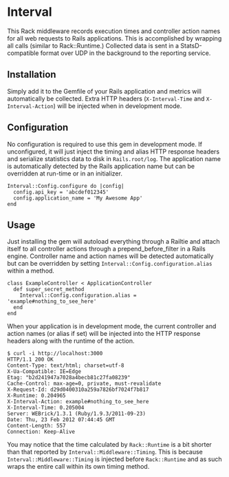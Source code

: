 # Interval

This Rack middleware records execution times and controller action names for all web requests to Rails applications. This is accomplished by wrapping all calls (similar to Rack::Runtime.) Collected data is sent in a StatsD-compatible format over UDP in the background to the reporting service.

## Installation

Simply add it to the Gemfile of your Rails application and metrics will automatically be collected. Extra HTTP headers (`X-Interval-Time` and `X-Interval-Action`) will be injected when in development mode.

## Configuration

No configuration is required to use this gem in development mode. If unconfigured, it will just inject the timing and alias HTTP response headers and serialize statistics data to disk in `Rails.root/log`. The application name is automatically detected by the Rails application name but can be overridden at run-time or in an initializer.

```
Interval::Config.configure do |config|
  config.api_key = 'abcdef012345'
  config.application_name = 'My Awesome App'
end
```

## Usage

Just installing the gem will autoload everything through a Railtie and attach itself to all controller actions through a prepend_before_filter in a Rails engine. Controller name and action names will be detected automatically but can be overridden by setting `Interval::Config.configuration.alias` within a method.

```
class ExampleController < ApplicationController
  def super_secret_method
    Interval::Config.configuration.alias = 'example#nothing_to_see_here'
  end
end
```

When your application is in development mode, the current controller and action names (or alias if set) will be injected into the HTTP response headers along with the runtime of the action.

```
$ curl -i http://localhost:3000
HTTP/1.1 200 OK 
Content-Type: text/html; charset=utf-8
X-Ua-Compatible: IE=Edge
Etag: "b2d241947a7028a4becb81c27fa08239"
Cache-Control: max-age=0, private, must-revalidate
X-Request-Id: d29d0400310a259a7826bf7024f7b817
X-Runtime: 0.204965
X-Interval-Action: example#nothing_to_see_here
X-Interval-Time: 0.205004
Server: WEBrick/1.3.1 (Ruby/1.9.3/2011-09-23)
Date: Thu, 23 Feb 2012 07:44:45 GMT
Content-Length: 557
Connection: Keep-Alive
```

You may notice that the time calculated by `Rack::Runtime` is a bit shorter than that reported by `Interval::Middleware::Timing`. This is because `Interval::Middleware::Timing` is injected before `Rack::Runtime` and as such wraps the entire call within its own timing method.